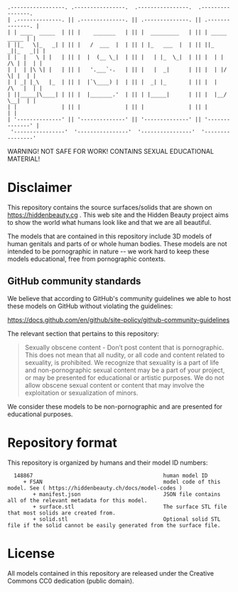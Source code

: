 ```
.-----------------. .----------------.  .----------------.  .----------------. 
| .--------------. || .--------------. || .--------------. || .--------------. |
| | ____  _____  | || |    _______   | || |  _________   | || | _____  _____ | |
| ||_   \|_   _| | || |   /  ___  |  | || | |_   ___  |  | || ||_   _||_   _|| |
| |  |   \ | |   | || |  |  (__ \_|  | || |   | |_  \_|  | || |  | | /\ | |  | |
| |  | |\ \| |   | || |   '.___`-.   | || |   |  _|      | || |  | |/  \| |  | |
| | _| |_\   |_  | || |  |`\____) |  | || |  _| |_       | || |  |   /\   |  | |
| ||_____|\____| | || |  |_______.'  | || | |_____|      | || |  |__/  \__|  | |
| |              | || |              | || |              | || |              | |
| '--------------' || '--------------' || '--------------' || '--------------' |
 '----------------'  '----------------'  '----------------'  '----------------' 
```

WARNING! NOT SAFE FOR WORK! CONTAINS SEXUAL EDUCATIONAL MATERIAL!

Disclaimer
==========

This repository contains the source surfaces/solids that are shown on 
https://hiddenbeauty.cg . This web site and the Hidden Beauty project aims to 
show the world what humans look like and that we are all beautiful.

The models that are contained in this repository include 3D models of human
genitals and parts of or whole human bodies. These models are not intended
to be pornographic in nature -- we work hard to keep these models educational,
free from pornographic contexts. 


GitHub community standards
--------------------------

We believe that according to GitHub's community guidelines we able to 
host these models on GitHub without violating the guidelines:

https://docs.github.com/en/github/site-policy/github-community-guidelines

The relevant section that pertains to this repository:

> Sexually obscene content - Don’t post content that is pornographic. This does not mean that all nudity, or all code and content related to sexuality, is prohibited. We recognize that sexuality is a part of life and non-pornographic sexual content may be a part of your project, or may be presented for educational or artistic purposes. We do not allow obscene sexual content or content that may involve the exploitation or sexualization of minors.

We consider these models to be non-pornographic and are presented for educational purposes.

Repository format
=================

This repository is organized by humans and their model ID numbers:

```
  148867                                         human model ID 
     + FSAN                                      model code of this model. See ( https://hiddenbeauty.ch/docs/model-codes )
        + manifest.json                          JSON file contains all of the relevant metadata for this model.
        + surface.stl                            The surface STL file that most solids are created from.
        + solid.stl                              Optional solid STL file if the solid cannot be easily generated from the surface file.
```

License
=======

All models contained in this repository are released under the Creative Commons CC0 dedication (public domain).

